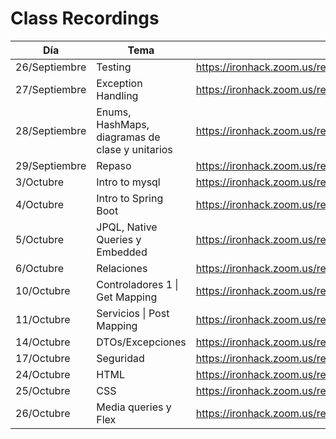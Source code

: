 # Class Recordings

| Día           | Tema    | Enlace                                                       |
| ------------- | ------- | ------------------------------------------------------------ |
| 26/Septiembre | Testing | https://ironhack.zoom.us/rec/share/xSRBHHxrJVNLaH0ZqTxS2P514jCtFG6TDblEPiO-SSe_BfKwfabu7e18BtOR3Ii7.ZFr4WXiJsELRag_K |
| 27/Septiembre | Exception Handling | https://ironhack.zoom.us/rec/share/WpB-FUNR3bXr9iz94uddtEQusUr84ngNyeCMmFkVcWa1WIFFnJC0jZK1b9DUAkph.bUrGhg-MiL5a9RNQ|
| 28/Septiembre | Enums, HashMaps, diagramas de clase y unitarios | https://ironhack.zoom.us/rec/share/9aVnNGBA-2WUiivYQDGPHTf73e7_6S1IUfGTtpVyXeRCDmfHFtTKErhEAnEmxot5.r_dLBBTUhSWKoQkp |
| 29/Septiembre | Repaso | https://ironhack.zoom.us/rec/share/ojA2UIiNATZlWDNn7TgvS39VrD8zyXHZfhvgLkuSiQplWiVkENFXENl1rOeMNZsu.dkXYDLgzqxFB6HVQ |
| 3/Octubre | Intro to mysql | https://ironhack.zoom.us/rec/share/TpyqrfcxKROK5TfkINBTc3C2iHrgqK8tlcW8HwAOFz4NwApjqo2OWUi_7oaFgsEP.l3D_MvWn3w8R8jeQ |
| 4/Octubre | Intro to Spring Boot | https://ironhack.zoom.us/rec/share/SUPxH8HTymaPY2i-w3DR2rhNATmBMYMB6gdGGm2yO_scDntC4rIlEOM7LwlKA43q.1rLi2lmVLkon0Mjt |
| 5/Octubre | JPQL, Native Queries y Embedded | https://ironhack.zoom.us/rec/share/75Igm0zw5-LxHzWpQZ4RyNCu4N70xRrMQ_6N7GYRy5CJcklwOHHljmZPVo-xPGmh.5pqTwIQEkIF2OfQe |
| 6/Octubre | Relaciones | https://ironhack.zoom.us/rec/share/Kz9rVmsxrG8S0dYHCqyT3OjSXFVRhiydP9hrTeGvY86Ja6q8SnZ25fVfs7xVovoK.Kvom25s7YmDGMQEr |
| 10/Octubre | Controladores 1 \| Get Mapping | https://ironhack.zoom.us/rec/share/awLhkw-urN1V0Xs--qe4V2WZ7jpygCGPocIAvp6xUeeGMhhB-QRKqpZaYKO0nOxZ.49oCMT6dr6spl6CO |
| 11/Octubre | Servicios \| Post Mapping | https://ironhack.zoom.us/rec/share/GerZH3PyyIT5yOL3sGwXjLR4ocyOvCvipyA3mcvbC2GFITVykB_PDmYTrWqdkiLX.tfsMPZlUCLGRFnzD |
| 14/Octubre | DTOs/Excepciones | https://ironhack.zoom.us/rec/share/54KT4H2p8zqlKWy0aSREZQl6pV5QcaaVwprQUQSM7jYAXx5vutJ-9MAUJJnUG6oc.SEZTBvhrZH9YyZOH |
| 17/Octubre | Seguridad | https://ironhack.zoom.us/rec/share/R0s-FMCnFnFOEnuS_6Eykil-LkHKtXunDyOYnyAxhO9jwdQkr17CXr0zz3yGEWZn.pTOzPGYSGwdPeGij |
| 24/Octubre | HTML | https://ironhack.zoom.us/rec/share/7zZp_Yp01zoKJ_yEWq4GBa5DZs7eJv8fDXHEemYgGqsETC65i29JnXDmU8NFKbZW.0HG0wNemn7gigm4C |
| 25/Octubre | CSS | https://ironhack.zoom.us/rec/share/wX1BwCH5G_09OxBLxHqbMFu8AHRBPnYPXoRqjXJg9oGaR1rtmc38T2Z1KA1lndgD.866zbCiEJZ0wRwTH |
| 26/Octubre | Media queries y Flex | https://ironhack.zoom.us/rec/share/2xV_HVPEehYRPrwoP4D6fs72aqXPO-IMExSHf3bDvDLhXrAOhAuxjXSEPcBInjci.WA_edbFxXUvXHx-B |





